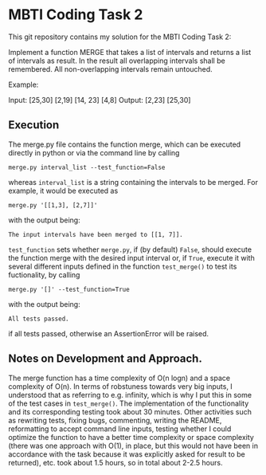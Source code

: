 # MBTI Coding Task 2 
This git repository contains my solution for the MBTI Coding Task 2: 

Implement a function MERGE that takes a list of intervals and returns a list of intervals as result. In the result all overlapping intervals shall be remembered. All non-overlapping intervals remain untouched.

Example:

Input: [25,30] [2,19] [14, 23] [4,8] Output: [2,23] [25,30]

## Execution

The merge.py file contains the function merge, which can be executed directly in python or via the command line by calling 
```Shell
merge.py interval_list --test_function=False
```
whereas `interval_list` is a string containing the intervals to be merged. For example, it would be executed as 

```Shell
merge.py '[[1,3], [2,7]]'
```
with the output being:

```Shell
The input intervals have been merged to [[1, 7]].
```
`test_function` sets whether `merge.py`, if (by default) `False`, should execute the function merge with the desired input interval or, if `True`, execute it with several different inputs defined in the function `test_merge()` to test its fuctionality, by calling

```Shell
merge.py '[]' --test_function=True
```
with the output being:
```Shell
All tests passed.
```
if all tests passed, otherwise an AssertionError will be raised.

## Notes on Development and Approach.
The merge function has a time complexity of O(n logn) and a space complexity of O(n). In terms of robstuness towards very big inputs, I understood that as referring to e.g. infinity, which is why I put this in some of the test cases in `test_merge()`. The implementation of the functionality and its corresponding testing took about 30 minutes. Other activities such as rewriting tests, fixing bugs, commenting, writing the README, reformatting to accept command line inputs, testing whether I could optimize the function to have a better time complexity or space complexity (there was one approach with O(1), in place, but this would not have been in accordance with the task because it was explicitly asked for result to be returned), etc. took about 1.5 hours, so in total about 2-2.5 hours.
